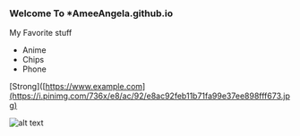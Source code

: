 ### Welcome To *AmeeAngela.github.io

My Favorite stuff
- Anime
- Chips
- Phone

[Strong]([https://www.example.com](https://i.pinimg.com/736x/e8/ac/92/e8ac92feb11b71fa99e37ee898fff673.jpg)

![alt text](https://i.pinimg.com/564x/a0/73/48/a073488376b3a13e02102faa8d50dfd1.jpg)
